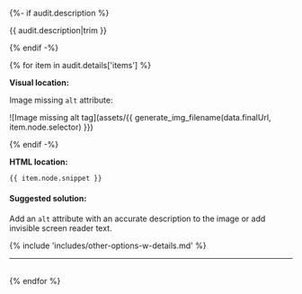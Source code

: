 {%- if audit.description %}

{{ audit.description|trim }}

{% endif -%}

{% for item in audit.details['items'] %}

__Visual location:__

Image missing `alt` attribute:

![Image missing alt tag](assets/{{ generate_img_filename(data.finalUrl, item.node.selector) }})

{% endif -%}

__HTML location:__

```html
{{ item.node.snippet }}
```

#### Suggested solution:

Add an `alt` attribute with an accurate description to the image or add invisible screen reader text.

{% include 'includes/other-options-w-details.md' %}

<hr>

<br>
{% endfor %}